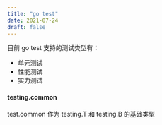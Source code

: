 ```yaml
---
title: "go test"
date: 2021-07-24
draft: false
---
```


目前 go test 支持的测试类型有：

- 单元测试
- 性能测试
- 实力测试

#### testing.common

test.common 作为 testing.T 和 testing.B 的基础类型






